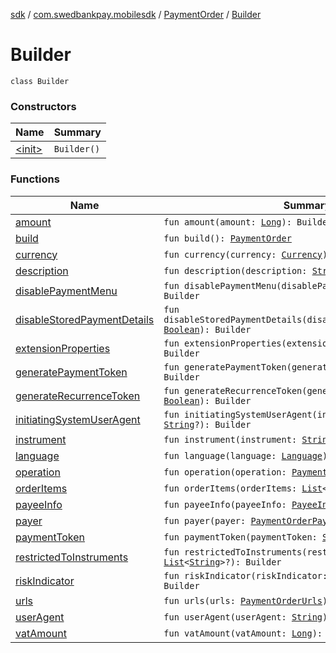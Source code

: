 [sdk](../../../index.md) / [com.swedbankpay.mobilesdk](../../index.md) / [PaymentOrder](../index.md) / [Builder](./index.md)

# Builder

`class Builder`

### Constructors

| Name | Summary |
|---|---|
| [&lt;init&gt;](-init-.md) | `Builder()` |

### Functions

| Name | Summary |
|---|---|
| [amount](amount.md) | `fun amount(amount: `[`Long`](https://kotlinlang.org/api/latest/jvm/stdlib/kotlin/-long/index.html)`): Builder` |
| [build](build.md) | `fun build(): `[`PaymentOrder`](../index.md) |
| [currency](currency.md) | `fun currency(currency: `[`Currency`](https://docs.oracle.com/javase/6/docs/api/java/util/Currency.html)`): Builder` |
| [description](description.md) | `fun description(description: `[`String`](https://kotlinlang.org/api/latest/jvm/stdlib/kotlin/-string/index.html)`): Builder` |
| [disablePaymentMenu](disable-payment-menu.md) | `fun disablePaymentMenu(disablePaymentMenu: `[`Boolean`](https://kotlinlang.org/api/latest/jvm/stdlib/kotlin/-boolean/index.html)`): Builder` |
| [disableStoredPaymentDetails](disable-stored-payment-details.md) | `fun disableStoredPaymentDetails(disableStoredPaymentDetails: `[`Boolean`](https://kotlinlang.org/api/latest/jvm/stdlib/kotlin/-boolean/index.html)`): Builder` |
| [extensionProperties](extension-properties.md) | `fun extensionProperties(extensionProperties: `[`Bundle`](https://developer.android.com/reference/android/os/Bundle.html)`?): Builder` |
| [generatePaymentToken](generate-payment-token.md) | `fun generatePaymentToken(generatePaymentToken: `[`Boolean`](https://kotlinlang.org/api/latest/jvm/stdlib/kotlin/-boolean/index.html)`): Builder` |
| [generateRecurrenceToken](generate-recurrence-token.md) | `fun generateRecurrenceToken(generateRecurrenceToken: `[`Boolean`](https://kotlinlang.org/api/latest/jvm/stdlib/kotlin/-boolean/index.html)`): Builder` |
| [initiatingSystemUserAgent](initiating-system-user-agent.md) | `fun initiatingSystemUserAgent(initiatingSystemUserAgent: `[`String`](https://kotlinlang.org/api/latest/jvm/stdlib/kotlin/-string/index.html)`?): Builder` |
| [instrument](instrument.md) | `fun instrument(instrument: `[`String`](https://kotlinlang.org/api/latest/jvm/stdlib/kotlin/-string/index.html)`?): Builder` |
| [language](language.md) | `fun language(language: `[`Language`](../../-language/index.md)`): Builder` |
| [operation](operation.md) | `fun operation(operation: `[`PaymentOrderOperation`](../../-payment-order-operation/index.md)`): Builder` |
| [orderItems](order-items.md) | `fun orderItems(orderItems: `[`List`](https://kotlinlang.org/api/latest/jvm/stdlib/kotlin.collections/-list/index.html)`<`[`OrderItem`](../../-order-item/index.md)`>?): Builder` |
| [payeeInfo](payee-info.md) | `fun payeeInfo(payeeInfo: `[`PayeeInfo`](../../-payee-info/index.md)`): Builder` |
| [payer](payer.md) | `fun payer(payer: `[`PaymentOrderPayer`](../../-payment-order-payer/index.md)`?): Builder` |
| [paymentToken](payment-token.md) | `fun paymentToken(paymentToken: `[`String`](https://kotlinlang.org/api/latest/jvm/stdlib/kotlin/-string/index.html)`?): Builder` |
| [restrictedToInstruments](restricted-to-instruments.md) | `fun restrictedToInstruments(restrictedToInstruments: `[`List`](https://kotlinlang.org/api/latest/jvm/stdlib/kotlin.collections/-list/index.html)`<`[`String`](https://kotlinlang.org/api/latest/jvm/stdlib/kotlin/-string/index.html)`>?): Builder` |
| [riskIndicator](risk-indicator.md) | `fun riskIndicator(riskIndicator: `[`RiskIndicator`](../../-risk-indicator/index.md)`?): Builder` |
| [urls](urls.md) | `fun urls(urls: `[`PaymentOrderUrls`](../../-payment-order-urls/index.md)`): Builder` |
| [userAgent](user-agent.md) | `fun userAgent(userAgent: `[`String`](https://kotlinlang.org/api/latest/jvm/stdlib/kotlin/-string/index.html)`): Builder` |
| [vatAmount](vat-amount.md) | `fun vatAmount(vatAmount: `[`Long`](https://kotlinlang.org/api/latest/jvm/stdlib/kotlin/-long/index.html)`): Builder` |
